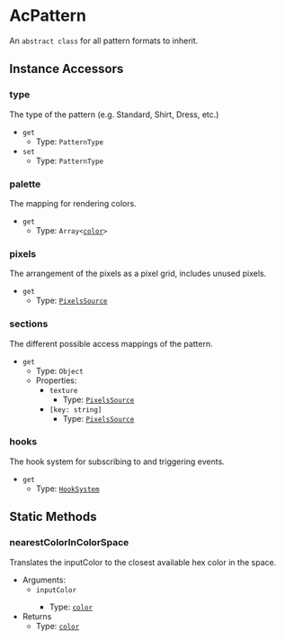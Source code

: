 # AcPattern

An `abstract class` for all pattern formats to inherit.

## Instance Accessors

### type

The type of the pattern (e.g. Standard, Shirt, Dress, etc.)

* `get`
  + Type: `PatternType`
* `set`
  + Type: `PatternType`

### palette

The mapping for rendering colors.

* `get`
  + Type: `Array<`[`color`](./color.md)`>`

### pixels

The arrangement of the pixels as a pixel grid, includes unused pixels.

* `get`
  + Type: [`PixelsSource`](./PixelsSource.md)

### sections

The different possible access mappings of the pattern.

* `get`
  + Type: `Object`
  + Properties:
    - `texture`
      * Type: [`PixelsSource`](./PixelsSource.md)
    - `[key: string]`
      * Type: [`PixelsSource`](./PixelsSource.md)

### hooks

The hook system for subscribing to and triggering events.

* `get`
  + Type: [`HookSystem`](./HookSystem.md)

## Static Methods

### nearestColorInColorSpace

Translates the inputColor to the closest available hex color in the space.

* Arguments:
  + `inputColor`<Badge text="required" type="tip" />
    - Type: [`color`](./color.md)
* Returns
  + Type: [`color`](./color.md)
